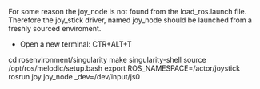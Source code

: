 For some reason the joy_node is not found from the load_ros.launch file.
Therefore the joy_stick driver, named joy_node should be launched from a freshly sourced enviroment.
- Open a new terminal: CTR+ALT+T

cd rosenvironment/singularity
make singularity-shell
source /opt/ros/melodic/setup.bash
export ROS_NAMESPACE=/actor/joystick
rosrun joy joy_node _dev=/dev/input/js0